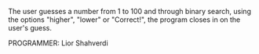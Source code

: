 The user guesses a number from 1 to 100 and through binary search, using the options
"higher", "lower" or "Correct!", the program closes in on the user's guess.

PROGRAMMER: Lior Shahverdi